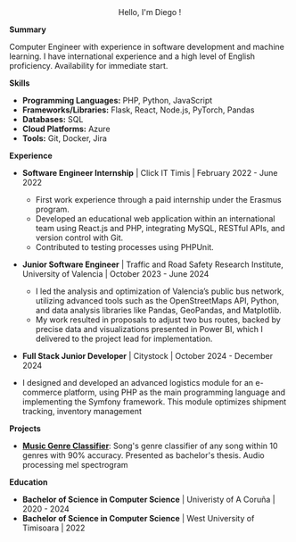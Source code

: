 <div style="display: flex; justify-content: center">Hello, I'm Diego !</div>

**Summary**

Computer Engineer with experience in software development and machine learning. I have international experience and a high level of English proficiency. Availability for immediate start.

**Skills**

* **Programming Languages:** PHP, Python, JavaScript
* **Frameworks/Libraries:** Flask, React, Node.js, PyTorch, Pandas  
* **Databases:** SQL
* **Cloud Platforms:** Azure
* **Tools:** Git, Docker, Jira

**Experience**

* **Software Engineer Internship** | Click IT Timis | February 2022  - June 2022
    * First work experience through a paid internship under the Erasmus program.
    * Developed an educational web application within an international team using React.js and PHP, integrating MySQL, RESTful APIs, and version control with Git.
    * Contributed to testing processes using PHPUnit.
      
* **Junior Software Engineer** | Traffic and Road Safety Research Institute, University of Valencia | October 2023  - June 2024 
   * I led the analysis and optimization of Valencia’s public bus network, utilizing advanced tools such as the OpenStreetMaps API, Python, and data analysis libraries like Pandas, GeoPandas, and Matplotlib. 
    * My work resulted in proposals to adjust two bus routes, backed by precise data and visualizations presented in Power BI, which I delivered to the project lead for implementation.

* **Full Stack Junior Developer** | Citystock | October 2024 - December 2024
* I designed and developed an advanced logistics module for an e-commerce platform, using PHP as the main programming language and implementing the Symfony framework. This module optimizes shipment tracking, inventory management



**Projects**

* **[Music Genre Classifier](https://github.com/diegocainzos/music-genre-classification-tfg)**: Song's genre classifier of any song within 10 genres with 90% accuracy. Presented as bachelor's thesis. Audio processing mel spectrogram

**Education**

* **Bachelor of Science in Computer Science** | Univeristy of A Coruña | 2020 - 2024
* **Bachelor of Science in Computer Science** | West University of Timisoara | 2022
  
